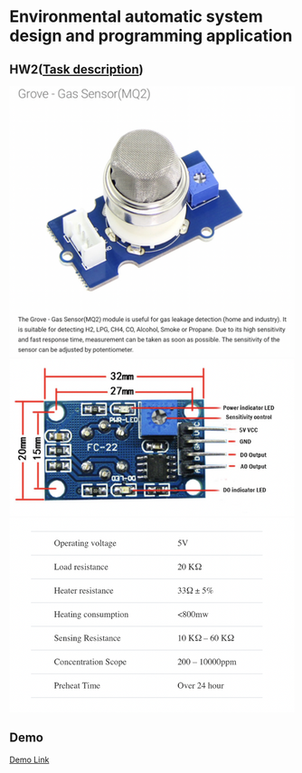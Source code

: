 # Environmental automatic system design and programming application

## HW2([Task description](https://github.com/b06608062/gas-detection-system-arduino/blob/master/環境自動化－作業二.pdf))
![This is an image](https://github.com/b06608062/gas-detection-system-arduino/blob/master/demo_image/截圖%202022-04-03%20下午1.17.33.png)
![This is an image](https://github.com/b06608062/gas-detection-system-arduino/blob/master/demo_image/截圖%202022-04-03%20下午1.19.38.png)
![This is an image](https://github.com/b06608062/gas-detection-system-arduino/blob/master/demo_image/截圖%202022-04-03%20下午1.47.18.png)

## Demo
[Demo Link](https://youtu.be/3q7xyJ9aPls)

## 
